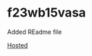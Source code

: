 # f23wb15vasa
Added REadme file 


[Hosted](https://dashboard.render.com/web/srv-cksotsq37rbc73b0gir0/deploys/dep-cksotta37rbc73b0gjfg)
